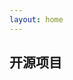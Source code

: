 ```yaml
---
layout: home
---
```

<script setup lang="ts">

import type { Repo,GithubRepo } from './types';
import RepoList from './components/RepoList.vue' 
import FocusRepoCard from './components/FocusRepoCard.vue' 
import reposData  from './data/repos.json'  
import { defaultRepoInfos,fetchRepos,updateRepos }  from './utils/fetchGithubRepos' 
import { ref } from 'vue'
import { getFocusRepo } from './utils/getFocusRepo'

 
const repos = ref<Repo[]>(reposData)
updateRepos(repos.value,defaultRepoInfos) 

const focusRepo = getFocusRepo(repos.value)  

fetchRepos().then((data)=>{
   updateRepos(repos.value,data) 
})

</script>

<FocusRepoCard :repo="focusRepo"/> 

## 开源项目

<RepoList :repos="repos" /> 

